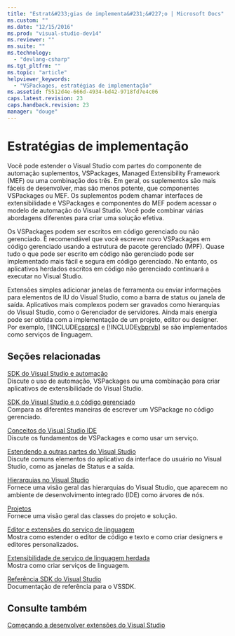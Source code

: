 ```yaml
---
title: "Estrat&#233;gias de implementa&#231;&#227;o | Microsoft Docs"
ms.custom: ""
ms.date: "12/15/2016"
ms.prod: "visual-studio-dev14"
ms.reviewer: ""
ms.suite: ""
ms.technology: 
  - "devlang-csharp"
ms.tgt_pltfrm: ""
ms.topic: "article"
helpviewer_keywords: 
  - "VSPackages, estratégias de implementação"
ms.assetid: f5512d4e-666d-4934-bd42-9718fd7e4c06
caps.latest.revision: 23
caps.handback.revision: 23
manager: "douge"
---
```

# Estrat&#233;gias de implementa&#231;&#227;o
Você pode estender o Visual Studio com partes do componente de automação suplementos, VSPackages, Managed Extensibility Framework \(MEF\) ou uma combinação dos três. Em geral, os suplementos são mais fáceis de desenvolver, mas são menos potente, que componentes VSPackages ou MEF. Os suplementos podem chamar interfaces de extensibilidade e VSPackages e componentes do MEF podem acessar o modelo de automação do Visual Studio. Você pode combinar várias abordagens diferentes para criar uma solução efetiva.  
  
 Os VSPackages podem ser escritos em código gerenciado ou não gerenciado. É recomendável que você escrever novo VSPackages em código gerenciado usando a estrutura de pacote gerenciado \(MPF\). Quase tudo o que pode ser escrito em código não gerenciado pode ser implementado mais fácil e segura em código gerenciado. No entanto, os aplicativos herdados escritos em código não gerenciado continuará a executar no Visual Studio.  
  
 Extensões simples adicionar janelas de ferramenta ou enviar informações para elementos de IU do Visual Studio, como a barra de status ou janela de saída. Aplicativos mais complexos podem ser gravados como hierarquias do Visual Studio, como o Gerenciador de servidores. Ainda mais energia pode ser obtida com a implementação de um projeto, editor ou designer. Por exemplo, [!INCLUDE[csprcs](../data-tools/includes/csprcs_md.md)] e [!INCLUDE[vbprvb](../code-quality/includes/vbprvb_md.md)] se são implementados como serviços de linguagem.  
  
## Seções relacionadas  
 [SDK do Visual Studio e automação](../Topic/Visual%20Studio%20SDK%20and%20Automation.md)  
 Discute o uso de automação, VSPackages ou uma combinação para criar aplicativos de extensibilidade do Visual Studio.  
  
 [SDK do Visual Studio e o código gerenciado](/visual-cpp/misc/visual-studio-sdk-and-managed-code)  
 Compara as diferentes maneiras de escrever um VSPackage no código gerenciado.  
  
 [Conceitos do Visual Studio IDE](/visual-cpp/misc/visual-studio-ide-concepts)  
 Discute os fundamentos de VSPackages e como usar um serviço.  
  
 [Estendendo a outras partes do Visual Studio](../extensibility/extending-other-parts-of-visual-studio.md)  
 Discute comuns elementos do aplicativo da interface do usuário no Visual Studio, como as janelas de Status e a saída.  
  
 [Hierarquias no Visual Studio](../extensibility/internals/hierarchies-in-visual-studio.md)  
 Fornece uma visão geral das hierarquias do Visual Studio, que aparecem no ambiente de desenvolvimento integrado \(IDE\) como árvores de nós.  
  
 [Projetos](../extensibility/internals/projects.md)  
 Fornece uma visão geral das classes do projeto e solução.  
  
 [Editor e extensões do serviço de linguagem](../extensibility/editor-and-language-service-extensions.md)  
 Mostra como estender o editor de código e texto e como criar designers e editores personalizados.  
  
 [Extensibilidade de serviço de linguagem herdada](../extensibility/internals/legacy-language-service-extensibility.md)  
 Mostra como criar serviços de linguagem.  
  
 [Referência SDK do Visual Studio](../extensibility/visual-studio-sdk-reference.md)  
 Documentação de referência para o VSSDK.  
  
## Consulte também  
 [Começando a desenvolver extensões do Visual Studio](../extensibility/starting-to-develop-visual-studio-extensions.md)